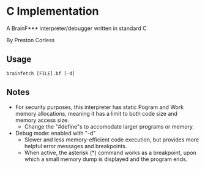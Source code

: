 
# C Implementation

A BrainF*** interpreter/debugger written in standard C

By Preston Corless

## Usage

`brainfetch [FILE].bf [-d]`

## Notes

- For security purposes, this interpreter has static Pogram and Work memory allocations, meaning it has a limit to both code size and memory access size.
  - Change the "#define"s to accomodate larger programs or memory.
- Debug mode: enabled with "-d"
  - Slower and less memory-efficient code execution, but provides more helpful error messages and breakpoints.
  - When active, the asterisk (*) command works as a breakpoint, upon which a small memory dump is displayed and the program ends.

